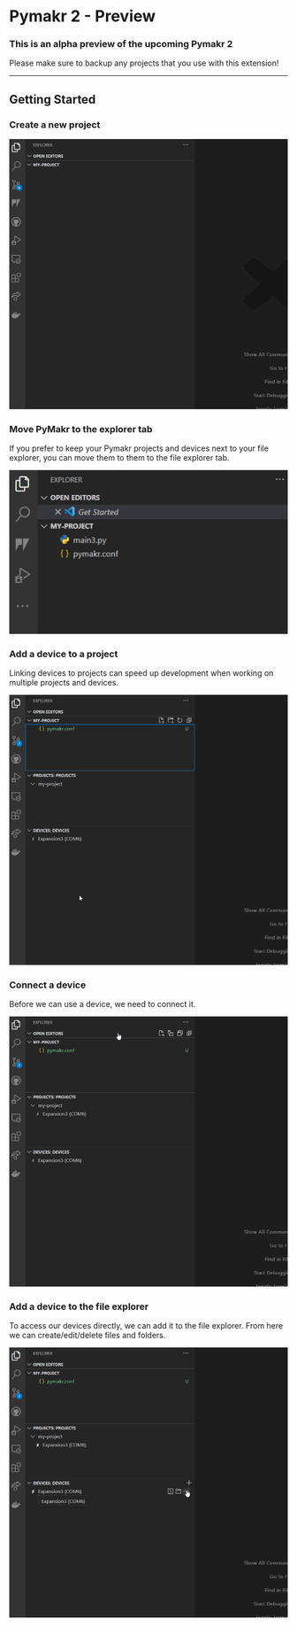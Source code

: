 # Pymakr 2 - Preview

### This is an alpha preview of the upcoming Pymakr 2

Please make sure to backup any projects that you use with this extension!


---

## Getting Started

### Create a new project
<img src="./media/readme/pymakr-create-project.gif">


### Move PyMakr to the explorer tab

If you prefer to keep your Pymakr projects and devices next to your file explorer, you can move them to them to the file explorer tab.

<img src="./media/readme/pymakr-move-view.gif">

### Add a device to a project

Linking devices to projects can speed up development when working on multiple projects and devices.

<img src="./media/readme/pymakr-add-device-to-project.gif">

### Connect a device

Before we can use a device, we need to connect it.

<img src="./media/readme/pymakr-connect-a-device.gif">

### Add a device to the file explorer

To access our devices directly, we can add it to the file explorer. From here we can create/edit/delete files and folders.

<img src="./media/readme/pymakr-add-device-to-file-explorer.gif">
